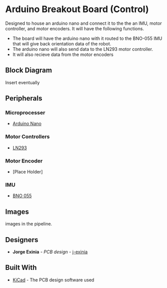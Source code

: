 # Arduino Breakout Board (Control)

Designed to house an arduino nano and connect it to the the an IMU, motor controller, and  motor encoders. It will have the following functions.
* The board will have the arduino nano with it routed to the BNO-055 IMU that will give back orientation data of the robot. 
* The arduino nano will also send data to the LN293 motor controller. 
* It will also recieve data from the motor encoders

## Block Diagram

Insert eventually

## Peripherals

### Microprocesser 

* [Arduino Nano](https://www.arduino.cc/en/uploads/Main/ArduinoNanoManual23.pdf)

### Motor Controllers

* [LN293](https://drive.google.com/drive/u/0/folders/1xsJGETTpcq1XzuCTXawy3HPFXWkEYlSV)

### Motor Encoder

* [Place Holder]


### IMU

* [BNO 055](https://drive.google.com/drive/u/0/folders/1xsJGETTpcq1XzuCTXawy3HPFXWkEYlSV)


## Images

images in the pipeline.

## Designers

* **Jorge Exinia** - *PCB design* - [j-exinia](https://github.com/j-exinia)

## Built With

* [KiCad](https://kicad-pcb.org/) - The PCB design software used
